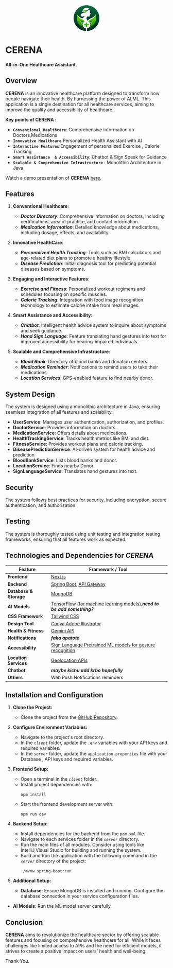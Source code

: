 <div style="text-align: center;">
   <img src="./client//public/cerena-logo.png" alt="cerena" style="height: 80px; width: 80px; margin: 0 auto;"/>
</div>
<h1> CERENA</h1>
<h4>All-in-One Healthcare Assistant.
</h4>

## Overview
**CERENA** is an innovative healthcare platform designed to transform how people navigate their health. By harnessing the power of AI,ML. This application is a single destination for all healthcare services, aiming to improve the quality and accessibility of healthcare.


**Key points of CERENA :**
* **`Conventional Healthcare`**: Comprehensive information on Doctors,Medications
* **`Innovative Healthcare`**:Personalized Health Assistant with AI
* **`Interactive Features`**:Engagement of personalized Exercise , Calorie Tracking
* **`Smart Assistance  & Accessibility`**: Chatbot & Sign Speak for Guidance 
* **`Scalable & Comprehensive Infrastructure`** : Monolithic Architecture in Java



Watch a demo presentation of **CERENA** [here](**).  
<!-- A PDF generated by our app is shown [here](https://github.com/ShikariSohan/kiwi/blob/main/frontend/a4.pdf). -->

## Features 
 1. **Conventional Healthcare**:
    - ***Doctor Directory***: Comprehensive information on doctors, including certifications, area of practice, and contact information.
    - ***Medication Information***: Detailed knowledge about medications, including dosage, effects, and availability.


2. **Innovative HealthCare**:
    - ***Personalized Health Tracking***: Tools such as BMI calculators and age-related diet plans to promote a healthy lifestyle.
    - ***Disease Prediction***: Initial diagnosis tool for predicting potential diseases based on symptoms.

3. **Engaging and Interactive Features**:
    - ***Exercise and Fitness***: Personalized workout regimens and schedules focusing on specific muscles.
    - ***Calorie Tracking***: Integration with food image recognition technology to estimate calorie intake from meal images.
<!-- - AR Physical Training Game: Optional feature for exercising through augmented reality games. -->

4. **Smart Assistance and Accessibility**:
    - ***Chatbot***: Intelligent health advice system to inquire about symptoms and seek guidance.
    - ***Hand Sign Language***: Feature translating hand gestures into text for improved accessibility for hearing-impaired individuals.

5. **Scalable and Comprehensive Infrastructure**:
    - ***Blood Bank***: Directory of blood banks and donation centers.
    - ***Medication Reminder***: Notifications to remind users to take their medications.
    - ***Location Services***: GPS-enabled feature to find nearby donor.


## System Design
The system is designed using a monolithic architecture in Java, ensuring seamless integration of all features and scalability.

              
   - **UserService**: Manages user authentication, authorization, and profiles.
   - **DoctorService**: Provides information on doctors. 
   - **MedicationService**: Offers details about medications.
   - **HealthTrackingService**: Tracks health metrics like BMI and diet. 
   - **FitnessService**: Provides workout plans and calorie tracking. 
   - **DiseasePredictionService**: AI-driven system for health advice and prediction
   - **BloodBankService**: Lists blood banks and donor.
   - **LocationService**: Finds nearby Donor
   - **SignLanguageService**: Translates hand gestures into text. 



## Security
The system follows best practices for security, including encryption, secure authentication, and authorization.

## Testing
The system is thoroughly tested using unit testing and integration testing frameworks, ensuring that all features work as expected.







## Technologies and Dependencies for ***CERENA***

**Feature** | **Framework / Tool**
--- | ---
**Frontend** | [Next.js](https://nextjs.org/docs)
**Backend** | [Spring Boot](https://spring.io/projects/spring-boot), [API Gateway](https://spring.io/projects/spring-cloud-gateway)
**Database & Storage** | [MongoDB](https://www.mongodb.com/docs/)
**AI Models** | [TensorFlow (for machine learning models)](https://www.tensorflow.org/),***need to be add something?***
**CSS Framework** |[Tailwind CSS](https://tailwindcss.com/)
**Design Tool** | [Canva](https://www.canva.com/),[Adobe Illustrator](https://illustrator.adobe.com/home)
**Health & Fitness** | [Gemini API]()
**Notifications** | ***faka apatoto***
**Accessibility** | [Sign Language Pretrained ML models for gesture recognition](https://www.nature.com/articles/s41598-023-43852-x)
**Location Services** | [Geolocation APIs](https://developers.google.com/maps/documentation/geolocation/overview)
**Chatbot** | ***maybe kichu add krbo hopefully***
**Others** | Web Push Notifications reminders






## Installation and Configuration

1. **Clone the Project:**
   - Clone the project from the [GitHub Repository](https://github.com/Khandakar227/javafest24).

2. **Configure Environment Variables:**
   - Navigate to the project's root directory.
   - In the *`client`* folder, update the `.env` variables with your API keys and required variables.
   - In the *`server`* folder, update the `application.properties` file with your Database , API keys and required variables.

3. **Frontend Setup:**
   - Open a terminal in the *`client`* folder.
   - Install project dependencies with:
     ```
     npm install
     ```
   - Start the frontend development server with:
     ```
     npm run dev
     ```

4. **Backend Setup:**
   - Install dependencies for the backend from the `pom.xml` file.
   - Navigate to each services folder in the *`server`* directory.
   - Run the main files of all modules. Consider using tools like IntelliJ,Visual Studio for building and running the system.
   - Build and Run the application with the following command in the *`server`* directory of the project:
     ```
     ./mvnw spring-boot:run
     ```
5. **Additional Setup:**
   - **Database**: Ensure MongoDB is installed and running. Configure the database connection in your service configuration files.
  - **AI Models**: Run the ML model server carefully.

    

## Conclusion

**CERENA** aims to revolutionize the healthcare sector by offering scalable features and focusing on comprehensive healthcare for all. While it faces challenges like limited access to APIs and the need for efficient models, it strives to create a positive impact on users' health and well-being.


<!-- Team Info here -->

Thank You.








